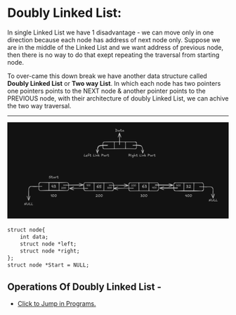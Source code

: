 # Doubly Linked List:

In single Linked List we have 1 disadvantage - we can move only in one direction because each node has address of next node only. Suppose we are in the middle of the Linked List and we want address of previous node, then there is no way to do that exept repeating the traversal from starting node.

To over-came this down break we have another data structure called **Doubly Linked List** or **Two way List**. In which each node has two pointers one pointers points to the NEXT node & another pointer points to the PREVIOUS node, with their architecture of doubly Linked List, we can achive the two way traversal.

--- 
![Doubly_Linked_list_structure](Doubly_Linked_list_structure.png)
```
struct node{
    int data;
    struct node *left;
    struct node *right;
};
struct node *Start = NULL;
```

## Operations Of Doubly Linked List -
- [Click to Jump in Programs.](Doubly_LinkedList.c)